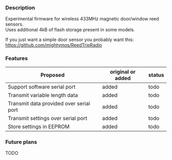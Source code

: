 ### Description
Experimental firmware for wireless 433MHz magnetic door/window reed sensors.  
Uses additional 4kB of flash storage present in some models.  

If you just want a simple door sensor you probably want this:  
https://github.com/mightymos/ReedTripRadio

### Features

| Proposed | original or added | status |
| ------------- | ------------- | ------------- |
| Support software serial port  | added  | todo |
| Transmit variable length data  | added  | todo |
| Transmit data provided over serial port  | added  | todo |
| Transmit settings over serial port  | added  | todo |
| Store settings in EEPROM  | added  | todo |


### Future plans

TODO
